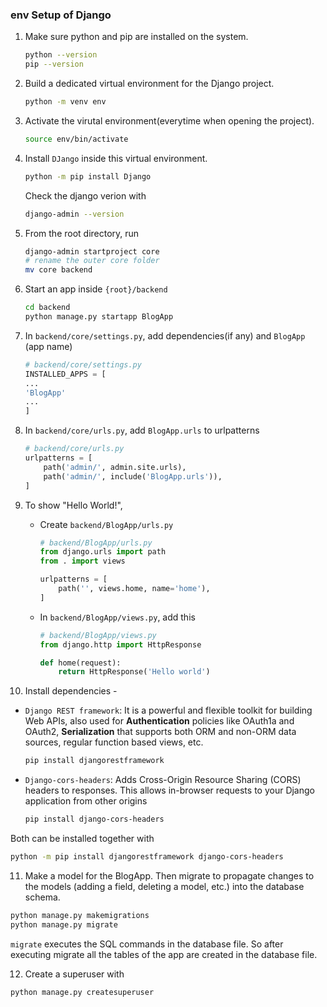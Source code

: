 ### env Setup of Django

1. Make sure python and pip are installed on the system.
    ```sh
    python --version
    pip --version
    ```

2. Build a dedicated virtual environment for the Django project.
   ```sh
   python -m venv env
   ```

3. Activate the virutal environment(everytime when opening the project).
    ```sh
    source env/bin/activate
    ```

4. Install `DJango` inside this virtual environment.
   ```sh
   python -m pip install Django
   ```
   Check the django verion with
   ```sh
   django-admin --version
   ```

5. From the root directory, run 
    ```sh
    django-admin startproject core
    # rename the outer core folder
    mv core backend
    ```

6. Start an app inside `{root}/backend`
    ```sh
    cd backend
    python manage.py startapp BlogApp
    ```

7. In `backend/core/settings.py`, add dependencies(if any) and `BlogApp` (app name)
    ```py
    # backend/core/settings.py
    INSTALLED_APPS = [
    ...
    'BlogApp'
    ...
    ]
    ```
8. In `backend/core/urls.py`, add `BlogApp.urls` to urlpatterns
    ```py
    # backend/core/urls.py
    urlpatterns = [
        path('admin/', admin.site.urls),
        path('admin/', include('BlogApp.urls')),
    ]
    ```
9. To show "Hello World!", 
    - Create `backend/BlogApp/urls.py`
        ```py
        # backend/BlogApp/urls.py
        from django.urls import path
        from . import views

        urlpatterns = [
            path('', views.home, name='home'),
        ]    
        ```
    - In `backend/BlogApp/views.py`, add this
        ```py
        # backend/BlogApp/views.py
        from django.http import HttpResponse

        def home(request):
            return HttpResponse('Hello world')

        ```
10. Install dependencies - 
   - `Django REST framework`: It is a powerful and flexible toolkit for building Web APIs, also used for **Authentication** policies like OAuth1a and OAuth2, **Serialization** that supports both ORM and non-ORM data sources, regular function based views, etc.
        ```sh
        pip install djangorestframework
        ``` 
   - `Django-cors-headers`: Adds Cross-Origin Resource Sharing (CORS) headers to responses. This allows in-browser requests to your Django application from other origins
        ```sh
        pip install django-cors-headers
        ``` 
Both can be installed together with
```sh
python -m pip install djangorestframework django-cors-headers
```

11. Make a model for the BlogApp. Then migrate to propagate changes to the models (adding a field, deleting a model, etc.) into the database schema. 
```sh
python manage.py makemigrations
python manage.py migrate
```
`migrate` executes the SQL commands in the database file. So after executing migrate all the tables of the app are created in the database file.

12. Create a superuser with 
```sh
python manage.py createsuperuser
```